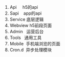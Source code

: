 <div class="dp-highlighter"><ol start="1" class="dp-j"><li class="alt"><span><span>Api&nbsp;&nbsp;&nbsp;&nbsp;&nbsp;h5的api&nbsp;&nbsp;</span></span></li><li class=""><span>Sapi&nbsp;&nbsp;&nbsp;&nbsp;app的api&nbsp;&nbsp;</span></li><li class="alt"><span>Service&nbsp;底层逻辑&nbsp;&nbsp;</span></li><li class=""><span>Webview&nbsp;h5前段页面&nbsp;&nbsp;</span></li><li class="alt"><span>Admin&nbsp;&nbsp;&nbsp;运营后台&nbsp;&nbsp;</span></li><li class=""><span>Tools&nbsp;&nbsp;&nbsp;通用工具&nbsp;&nbsp;</span></li><li class="alt"><span>Mobile&nbsp;&nbsp;手机端浏览的页面&nbsp;&nbsp;</span></li><li class=""><span>Cron.d&nbsp;&nbsp;异步处理模块&nbsp;&nbsp;</span></li></ol></div>
